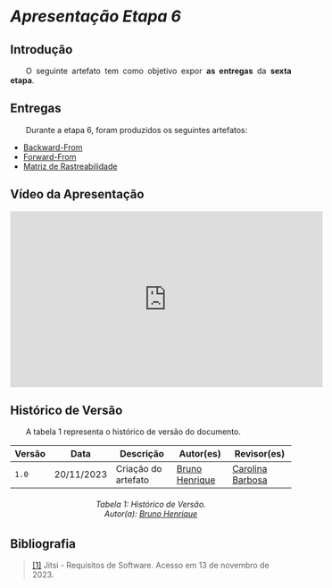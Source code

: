 # ***Apresentação Etapa 6***
## **Introdução** 
<p align="justify">
&emsp;&emsp;O seguinte artefato tem como objetivo expor <b> as entregas</b> da <b>sexta etapa</b>.
</p>

## **Entregas**
<p align="justify">
&emsp;&emsp;Durante a etapa 6, foram produzidos os seguintes artefatos: 
<ul>
<li><a href="/PosRastreabilidade/Backward-From/">Backward-From</a></li>
<li><a href="/PosRastreabilidade/Forward-From">Forward-From</a></li>
<li><a href="/PosRastreabilidade/matrizRastreabilidade/">Matriz de Rastreabilidade</a></li>
</ul>
</p>

## **Vídeo da Apresentação**

<iframe width="560" height="315" src="https://www.youtube.com/embed/SeQ9ADelRPA?si=S85HOo4Mu9IfiriK" title="YouTube video player" frameborder="0" allow="accelerometer; autoplay; clipboard-write; encrypted-media; gyroscope; picture-in-picture; web-share" allowfullscreen></iframe>


## **Histórico de Versão**
<p align="justify">
&emsp;&emsp;A tabela 1 representa o histórico de versão do documento.
</p>

| Versão | Data       | Descrição           | Autor(es)                                            | Revisor(es)                                         |
|--------|------------|---------------------|------------------------------------------------------|-----------------------------------------------------|
| `1.0`  | 20/11/2023 | Criação do artefato | [Bruno Henrique](https://github.com/BrunoHenrique00) | [Carolina Barbosa](https://github.com/CarolinaBarb) |

<center>
<h6> Tabela 1: Histórico de Versão.
<br> Autor(a): <a href="https://github.com/BrunoHenrique00">Bruno Henrique</a></h6>
</center>

## **Bibliografia**
><a href="https://requisitos-de-software.github.io/2023.2-Jitsi/">[1]</a> Jitsi - Requisitos de Software. Acesso em 13 de novembro de 2023.
